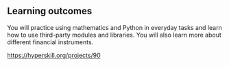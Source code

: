 ## Learning outcomes
You will practice using mathematics and Python in everyday tasks and learn how to use third-party modules and libraries. You will also learn more about different financial instruments.

https://hyperskill.org/projects/90
